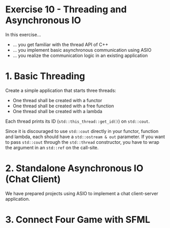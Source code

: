 # Exercise 10 - Threading and Asynchronous IO

In this exercise...

* ... you get familiar with the thread API of C++
* ... you implement basic asynchronous communication using ASIO
* ... you realize the communication logic in an existing application


# 1. Basic Threading

Create a simple application that starts three threads:

* One thread shall be created with a functor
* One thread shall be created with a free function
* One thread shall be created with a lambda

Each thread prints its ID (`std::this_thread::get_id()`) on `std::cout`.

Since it is discouraged to use `std::cout` directly in your functor, function and lambda, each should have a `std::ostream & out` parameter. If you want to pass `std::cout` through the `std::thread` constructor, you have to wrap the argument in an `std::ref` on the call-site.

# 2. Standalone Asynchronous IO (Chat Client)

We have prepared projects using ASIO to implement a chat client-server application.


# 3. Connect Four Game with SFML